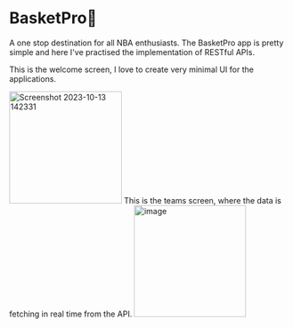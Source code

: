 # BasketPro🏀
A one stop destination for all NBA enthusiasts.
The BasketPro app is pretty simple and here I've practised the implementation of RESTful APIs.

This is the welcome screen, I love to create very minimal UI for the applications.

<img width="202" alt="Screenshot 2023-10-13 142331" src="https://github.com/kanishthaaaa/BasketPro/assets/108674401/6dc49741-2e8e-4bf8-826c-96e421bfc0d7">
This is the teams screen, where the data is fetching in real time from the API.

<img width="201" alt="image" src="https://github.com/kanishthaaaa/BasketPro/assets/108674401/a8cc44ac-97ad-4927-bd0e-b37b83bc5311">



